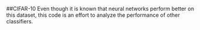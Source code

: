 ##CIFAR-10
Even though it is known that neural networks perform better on this dataset, this code is an effort to analyze the performance of other classifiers.
